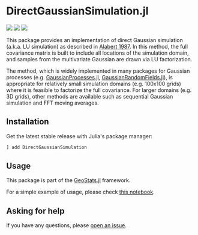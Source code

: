 # DirectGaussianSimulation.jl

[![][travis-img]][travis-url] [![][julia-pkg-img]][julia-pkg-url] [![][codecov-img]][codecov-url]

This package provides an implementation of direct Gaussian simulation (a.k.a. LU simulation)
as described in [Alabert 1987](https://link.springer.com/article/10.1007/BF00897191). In this
method, the full covariance matrix is built to include all locations of the simulation domain,
and samples from the multivariate Gaussian are drawn via LU factorization.

The method, which is widely implemented in many packages for Gaussian processes (e.g.
[GaussianProcesses.jl](https://github.com/STOR-i/GaussianProcesses.jl),
[GaussianRandomFields.jl](https://github.com/PieterjanRobbe/GaussianRandomFields.jl)),
is appropriate for relatively small simulation domains (e.g. 100x100 grids) where it is feasible
to factorize the full covariance. For larger domains (e.g. 3D grids), other methods are available
such as sequential Gaussian simulation and FFT moving averages.

## Installation

Get the latest stable release with Julia's package manager:

```julia
] add DirectGaussianSimulation
```

## Usage

This package is part of the [GeoStats.jl](https://github.com/juliohm/GeoStats.jl) framework.

For a simple example of usage, please check [this notebook](docs/Usage.ipynb).

## Asking for help

If you have any questions, please [open an issue](https://github.com/juliohm/DirectGaussianSimulation.jl/issues).

[travis-img]: https://travis-ci.org/juliohm/DirectGaussianSimulation.jl.svg?branch=master
[travis-url]: https://travis-ci.org/juliohm/DirectGaussianSimulation.jl

[julia-pkg-img]: http://pkg.julialang.org/badges/DirectGaussianSimulation_0.7.svg
[julia-pkg-url]: http://pkg.julialang.org/?pkg=DirectGaussianSimulation

[codecov-img]: https://codecov.io/gh/juliohm/DirectGaussianSimulation.jl/branch/master/graph/badge.svg
[codecov-url]: https://codecov.io/gh/juliohm/DirectGaussianSimulation.jl
